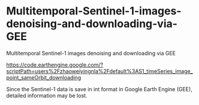 # Multitemporal-Sentinel-1-images-denoising-and-downloading-via-GEE
Multitemporal Sentinel-1 images denoising and downloading via GEE

https://code.earthengine.google.com/?scriptPath=users%2Fzhaoweiyingnla%2Fdefault%3AS1_timeSeries_image_point_sameOrbit_downloading

Since the Sentinel-1 data is save in int format in Google Earth Engine (GEE), detailed information may be lost.
